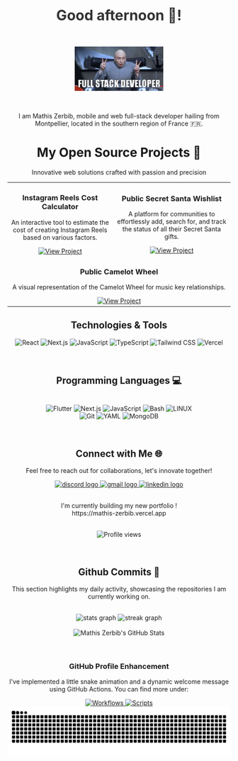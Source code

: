 <div align="center" style="margin: 20px 0;">
 <h2 style="font-size: 2rem; color: #333; margin-bottom: 10px;">Good afternoon 🌅!</h2>
</div>

<div align="center">
 <br clear="both">

<p> <img height="100" src="https://raw.githubusercontent.com/MathisZerbib/MathisZerbib/main/fullstackdeveloper.gif" alt="funny developper gif"/> </p>
<br clear="both">
    <p>I am Mathis Zerbib, mobile and web full-stack developer hailing from Montpellier, located in the southern region of France 🇫🇷.</p>
</div>

<h1 align="center">My Open Source Projects 🚀</h1>

<div align="center">
  <p>Innovative web solutions crafted with passion and precision</p>
</div>

<table align="center">
  <tr>
    <td align="center">
      <h3>Instagram Reels Cost Calculator</h3>
      <p>An interactive tool to estimate the cost of creating Instagram Reels based on various factors.</p>
      <a href="https://mathiszerbib.github.io/calculateur-reels-instagram/" target="_blank">
        <img src="https://img.shields.io/badge/View_Project-4CAF50?style=for-the-badge&logo=instagram&logoColor=white" alt="View Project"/>
      </a>
    </td>
    <td align="center">
      <h3>Public Secret Santa Wishlist</h3>
      <p>A platform for communities to effortlessly add, search for, and track the status of all their Secret Santa gifts.</p>
      <a href="https://secret-santa-wishlist.vercel.app/" target="_blank">
        <img src="https://img.shields.io/badge/View_Project-FF4500?style=for-the-badge&logo=github&logoColor=white" alt="View Project"/>
      </a>
    </td>
  </tr>
  <tr>
    <td align="center" colspan="2">
      <h3>Public Camelot Wheel</h3>
      <p>A visual representation of the Camelot Wheel for music key relationships.</p>
      <a href="https://camelot-wheel-sigma.vercel.app" target="_blank">
        <img src="https://img.shields.io/badge/View_Project-1E90FF?style=for-the-badge&logo=react&logoColor=white" alt="View Project"/>
      </a>
    </td>
  </tr>
</table>

<div align="center">
  <h2>Technologies & Tools</h2>
  <img src="https://img.shields.io/badge/React-20232A?style=for-the-badge&logo=react&logoColor=61DAFB" alt="React"/>
  <img src="https://img.shields.io/badge/Next.js-000000?style=for-the-badge&logo=nextdotjs&logoColor=white" alt="Next.js"/>
  <img src="https://img.shields.io/badge/JavaScript-F7DF1E?style=for-the-badge&logo=javascript&logoColor=black" alt="JavaScript"/>
  <img src="https://img.shields.io/badge/TypeScript-3178C6?style=for-the-badge&logo=typescript&logoColor=white" alt="TypeScript"/>
  <img src="https://img.shields.io/badge/Tailwind_CSS-38B2AC?style=for-the-badge&logo=tailwind-css&logoColor=white" alt="Tailwind CSS"/>
  <img src="https://img.shields.io/badge/Vercel-000000?style=for-the-badge&logo=vercel&logoColor=white" alt="Vercel"/>
</div>

<br clear="both">
<br clear="both">

<h2 align="center" class="section-heading">Programming Languages 💻</h2>
<br clear="both">

<div align="center">
  <img src="https://img.shields.io/badge/Flutter-0096D8?style=for-the-badge&logo=flutter&logoColor=blue" alt="Flutter"/>
  <img src="https://img.shields.io/badge/Next.js-0A0A0A?style=for-the-badge&logo=next.js&logoColor=white" alt="Next.js"/>
  <img src="https://img.shields.io/badge/JavaScript-F7DF1E?style=for-the-badge&logo=javascript&logoColor=black" alt="JavaScript"/>
  <img src="https://img.shields.io/badge/Bash-4EAA25?style=for-the-badge&logo=gnu-bash&logoColor=white" alt="Bash"/>
  <img src="https://img.shields.io/badge/LINUX-FFFFFF?style=for-the-badge&logo=linux&logoColor=black" alt="LINUX"/>

 <br clear="both">
  <img src="https://img.shields.io/badge/Git-F05032?style=for-the-badge&logo=git&logoColor=white" alt="Git"/>
  <img src="https://img.shields.io/badge/YAML-0A0A0A?style=for-the-badge&logo=yaml&logoColor=white" alt="YAML"/>
  <img src="https://img.shields.io/badge/MongoDB-47A248?style=for-the-badge&logo=mongodb&logoColor=white" alt="MongoDB"/>
</div>

<br clear="both">
<br clear="both">

<div align="center">
<h2 align="center" class="section-heading">Connect with Me 🌐</h2>

Feel free to reach out for collaborations, let's innovate together! </p>
<div align="center">
  <a href="https://discord.com/users/564153086201823232" target="_blank">
    <img src="https://img.shields.io/static/v1?message=Discord&logo=discord&label=&color=7289DA&logoColor=white&labelColor=&style=for-the-badge" height="35" alt="discord logo" />
  </a>
  <a href="mailto:mathis.zerbib@gmail.com" target="_blank">
    <img src="https://img.shields.io/static/v1?message=Gmail&logo=gmail&label=&color=D14836&logoColor=white&labelColor=&style=for-the-badge" height="35" alt="gmail logo" />
  </a>
  <a href="https://www.linkedin.com/in/mathis-zerbib-55b4a8163/" target="_blank">
    <img src="https://img.shields.io/static/v1?message=LinkedIn&logo=linkedin&label=&color=0077B5&logoColor=white&labelColor=&style=for-the-badge" height="35" alt="linkedin logo" />
  </a>
 <br clear="both">
  <br clear="both">
 <p> 
 I'm currently building my new portfolio ! <br clear="both">
https://mathis-zerbib.vercel.app</p>
<br clear="both">
<img src="https://komarev.com/ghpvc/?username=mathisZerbib&style=for-the-badge" alt="Profile views" />
</div>

<br clear="both">
<br clear="both">

<div align="center">
 
   <h2>Github Commits 🚀</h2>
    <p>This section highlights my daily activity, showcasing the repositories I am currently working on. </p>
<br clear="both">

<div align="center">
<img src="https://github-readme-stats.vercel.app/api?username=MathisZerbib&show_icons=true&include_all_commits=true&count_private=true&disable_animations=false&theme=dracula&locale=en&hide_border=false" height="150" alt="stats graph" />
  
 <img src="https://streak-stats.demolab.com?user=MathisZerbib&locale=en&mode=daily&theme=dracula&hide_border=false&border_radius=5" height="150" alt="streak graph" />
</div>
<br clear="both">

<div align="center">
     <img src="https://github-profile-summary-cards.vercel.app/api/cards/profile-details?username=mathisZerbib&theme=github_dark" alt="Mathis Zerbib's GitHub Stats"/>
</div>

<br clear="both">

<br clear="both">

<div align="center">
   <h3>GitHub Profile Enhancement</h3>
   <p>I've implemented a little snake animation and a dynamic welcome message using GitHub Actions. You can find more under:</p>
   <a href="https://github.com/MathisZerbib/MathisZerbib/tree/main/.github/workflows" target="_blank">
       <img src="https://img.shields.io/badge/Workflows-2088FF?style=for-the-badge&logo=github-actions&logoColor=white" alt="Workflows"/>
   </a>
   <a href="https://github.com/MathisZerbib/MathisZerbib/tree/main/.github/scripts" target="_blank">
       <img src="https://img.shields.io/badge/Scripts-4EAA25?style=for-the-badge&logo=gnu-bash&logoColor=white" alt="Scripts"/>
   </a>

<img src="https://raw.githubusercontent.com/MathisZerbib/MathisZerbib/output/snake.svg" alt="Snake animation"/>
</div>
